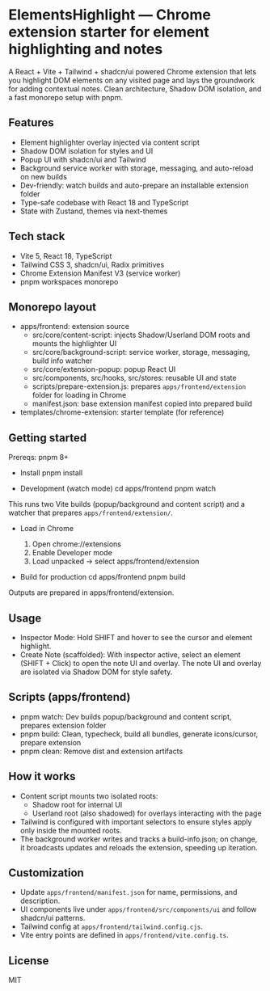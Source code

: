 # ElementsHighlight — Chrome extension starter for element highlighting and notes

A React + Vite + Tailwind + shadcn/ui powered Chrome extension that lets you highlight DOM elements on any visited page and lays the groundwork for adding contextual notes. Clean architecture, Shadow DOM isolation, and a fast monorepo setup with pnpm.

## Features
- Element highlighter overlay injected via content script
- Shadow DOM isolation for styles and UI
- Popup UI with shadcn/ui and Tailwind
- Background service worker with storage, messaging, and auto-reload on new builds
- Dev-friendly: watch builds and auto-prepare an installable extension folder
- Type-safe codebase with React 18 and TypeScript
- State with Zustand, themes via next-themes

## Tech stack
- Vite 5, React 18, TypeScript
- Tailwind CSS 3, shadcn/ui, Radix primitives
- Chrome Extension Manifest V3 (service worker)
- pnpm workspaces monorepo

## Monorepo layout
- apps/frontend: extension source
  - src/core/content-script: injects Shadow/Userland DOM roots and mounts the highlighter UI
  - src/core/background-script: service worker, storage, messaging, build info watcher
  - src/core/extension-popup: popup React UI
  - src/components, src/hooks, src/stores: reusable UI and state
  - scripts/prepare-extension.js: prepares `apps/frontend/extension` folder for loading in Chrome
  - manifest.json: base extension manifest copied into prepared build
- templates/chrome-extension: starter template (for reference)

## Getting started
Prereqs: pnpm 8+

- Install
  pnpm install

- Development (watch mode)
  cd apps/frontend
  pnpm watch

This runs two Vite builds (popup/background and content script) and a watcher that prepares `apps/frontend/extension/`.

- Load in Chrome
  1) Open chrome://extensions
  2) Enable Developer mode
  3) Load unpacked → select apps/frontend/extension

- Build for production
  cd apps/frontend
  pnpm build

Outputs are prepared in apps/frontend/extension.

## Usage
- Inspector Mode: Hold SHIFT and hover to see the cursor and element highlight.
- Create Note (scaffolded): With inspector active, select an element (SHIFT + Click) to open the note UI and overlay. The note UI and overlay are isolated via Shadow DOM for style safety.

## Scripts (apps/frontend)
- pnpm watch: Dev builds popup/background and content script, prepares extension folder
- pnpm build: Clean, typecheck, build all bundles, generate icons/cursor, prepare extension
- pnpm clean: Remove dist and extension artifacts

## How it works
- Content script mounts two isolated roots:
  - Shadow root for internal UI
  - Userland root (also shadowed) for overlays interacting with the page
- Tailwind is configured with important selectors to ensure styles apply only inside the mounted roots.
- The background worker writes and tracks a build-info.json; on change, it broadcasts updates and reloads the extension, speeding up iteration.

## Customization
- Update `apps/frontend/manifest.json` for name, permissions, and description.
- UI components live under `apps/frontend/src/components/ui` and follow shadcn/ui patterns.
- Tailwind config at `apps/frontend/tailwind.config.cjs`.
- Vite entry points are defined in `apps/frontend/vite.config.ts`.

## License
MIT
